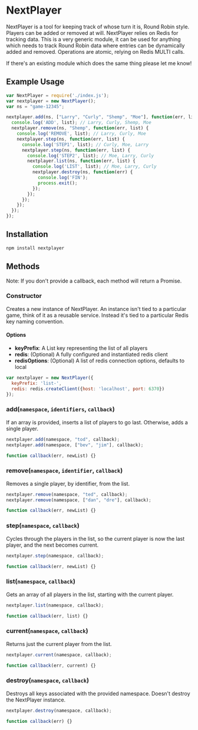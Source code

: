 # NextPlayer

NextPlayer is a tool for keeping track of whose turn it is, Round Robin style.
Players can be added or removed at will.
NextPlayer relies on Redis for tracking data.
This is a very generic module, it can be used for anything which needs to track Round Robin data where entries can be dynamically added and removed.
Operations are  atomic, relying on Redis MULTI calls.

If there's an existing module which does the same thing please let me know!

## Example Usage

```javascript
var NextPlayer = require('./index.js');
var nextplayer = new NextPlayer();
var ns = "game-12345";

nextplayer.add(ns, ["Larry", "Curly", "Shemp", "Moe"], function(err, list) {
  console.log('ADD', list); // Larry, Curly, Shemp, Moe
  nextplayer.remove(ns, "Shemp", function(err, list) {
    console.log('REMOVE', list); // Larry, Curly, Moe
    nextplayer.step(ns, function(err, list) {
      console.log('STEP1', list); // Curly, Moe, Larry
      nextplayer.step(ns, function(err, list) {
        console.log('STEP2', list); // Moe, Larry, Curly
        nextplayer.list(ns, function(err, list) {
          console.log('LIST', list); // Moe, Larry, Curly
          nextplayer.destroy(ns, function(err) {
            console.log('FIN');
            process.exit();
          });
        });
      });
    });
  });
});
```

## Installation

```bash
npm install nextplayer
```

## Methods

Note: If you don't provide a callback, each method will return a Promise.

### Constructor

Creates a new instance of NextPlayer. An instance isn't tied to a particular game, think of it as a reusable service. Instead it's tied to a particular Redis key naming convention.

#### Options

* **keyPrefix**: A List key representing the list of all players
* **redis**: (Optional) A fully configured and instantiated redis client
* **redisOptions**: (Optional) A list of redis connection options, defaults to local

```javascript
var nextplayer = new NextPlayer({
  keyPrefix: 'list-',
  redis: redis.createClient({host: 'localhost', port: 6370})
});
```

### add(`namespace`, `identifiers`, `callback`)

If an array is provided, inserts a list of players to go last. Otherwise, adds a single player.

```javascript
nextplayer.add(namespace, "tod", callback);
nextplayer.add(namespace, ["bev", "jim"], callback);

function callback(err, newList) {}
```

### remove(`namespace`, `identifier`, `callback`)

Removes a single player, by identifier, from the list.

```javascript
nextplayer.remove(namespace, "ted", callback);
nextplayer.remove(namespace, ["dan", "dre"], callback);

function callback(err, newList) {}
```

### step(`namespace`, `callback`)

Cycles through the players in the list, so the current player is now the last player, and the next becomes current.

```javascript
nextplayer.step(namespace, callback);

function callback(err, newList) {}
```

### list(`namespace`, `callback`)

Gets an array of all players in the list, starting with the current player.

```javascript
nextplayer.list(namespace, callback);

function callback(err, list) {}
```

### current(`namespace`, `callback`)

Returns just the current player from the list.

```javascript
nextplayer.current(namespace, callback);

function callback(err, current) {}
```

### destroy(`namespace`, `callback`)

Destroys all keys associated with the provided namespace. Doesn't destroy the NextPlayer instance.

```javascript
nextplayer.destroy(namespace, callback);

function callback(err) {}
```
